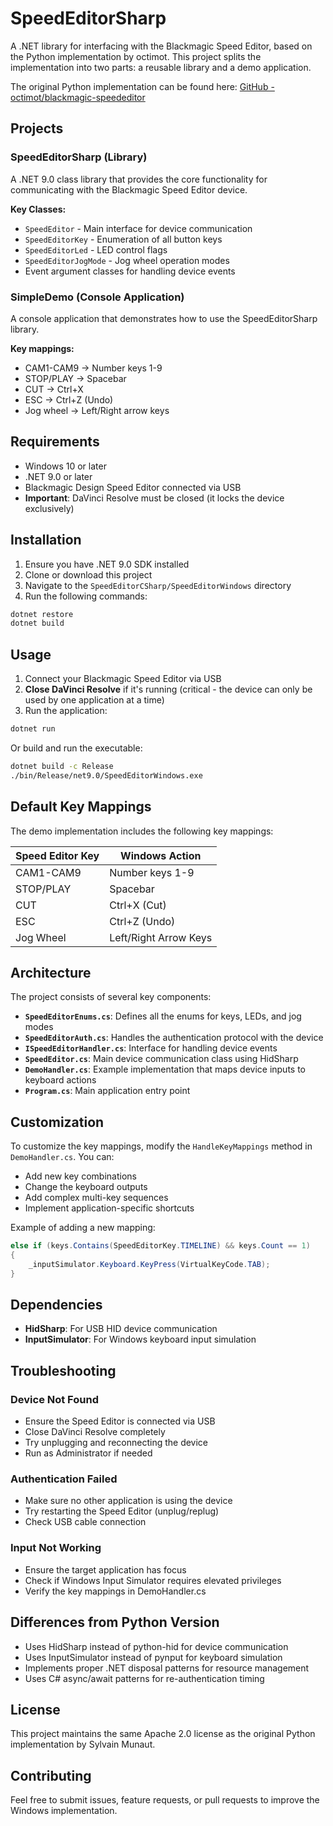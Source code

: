 # SpeedEditorSharp

A .NET library for interfacing with the Blackmagic Speed Editor, based on the Python implementation by octimot.
This project splits the implementation into two parts: a reusable library and a demo application.

The original Python implementation can be found here: 
[GitHub - octimot/blackmagic-speededitor](https://github.com/octimot/blackmagic-speededitor)

## Projects

### SpeedEditorSharp (Library)
A .NET 9.0 class library that provides the core functionality for communicating with the Blackmagic Speed Editor device.

**Key Classes:**
- `SpeedEditor` - Main interface for device communication
- `SpeedEditorKey` - Enumeration of all button keys
- `SpeedEditorLed` - LED control flags
- `SpeedEditorJogMode` - Jog wheel operation modes
- Event argument classes for handling device events

### SimpleDemo (Console Application)
A console application that demonstrates how to use the SpeedEditorSharp library.

**Key mappings:**
- CAM1-CAM9 → Number keys 1-9
- STOP/PLAY → Spacebar
- CUT → Ctrl+X
- ESC → Ctrl+Z (Undo)
- Jog wheel → Left/Right arrow keys

## Requirements

- Windows 10 or later
- .NET 9.0 or later
- Blackmagic Design Speed Editor connected via USB
- **Important**: DaVinci Resolve must be closed (it locks the device exclusively)

## Installation

1. Ensure you have .NET 9.0 SDK installed
2. Clone or download this project
3. Navigate to the `SpeedEditorCSharp/SpeedEditorWindows` directory
4. Run the following commands:

```bash
dotnet restore
dotnet build
```

## Usage

1. Connect your Blackmagic Speed Editor via USB
2. **Close DaVinci Resolve** if it's running (critical - the device can only be used by one application at a time)
3. Run the application:

```bash
dotnet run
```

Or build and run the executable:

```bash
dotnet build -c Release
./bin/Release/net9.0/SpeedEditorWindows.exe
```

## Default Key Mappings

The demo implementation includes the following key mappings:

| Speed Editor Key | Windows Action |
|------------------|----------------|
| CAM1-CAM9       | Number keys 1-9 |
| STOP/PLAY       | Spacebar |
| CUT             | Ctrl+X (Cut) |
| ESC             | Ctrl+Z (Undo) |
| Jog Wheel       | Left/Right Arrow Keys |

## Architecture

The project consists of several key components:

- **`SpeedEditorEnums.cs`**: Defines all the enums for keys, LEDs, and jog modes
- **`SpeedEditorAuth.cs`**: Handles the authentication protocol with the device
- **`ISpeedEditorHandler.cs`**: Interface for handling device events
- **`SpeedEditor.cs`**: Main device communication class using HidSharp
- **`DemoHandler.cs`**: Example implementation that maps device inputs to keyboard actions
- **`Program.cs`**: Main application entry point

## Customization

To customize the key mappings, modify the `HandleKeyMappings` method in `DemoHandler.cs`. You can:

- Add new key combinations
- Change the keyboard outputs
- Add complex multi-key sequences
- Implement application-specific shortcuts

Example of adding a new mapping:

```csharp
else if (keys.Contains(SpeedEditorKey.TIMELINE) && keys.Count == 1)
{
    _inputSimulator.Keyboard.KeyPress(VirtualKeyCode.TAB);
}
```

## Dependencies

- **HidSharp**: For USB HID device communication
- **InputSimulator**: For Windows keyboard input simulation

## Troubleshooting

### Device Not Found
- Ensure the Speed Editor is connected via USB
- Close DaVinci Resolve completely
- Try unplugging and reconnecting the device
- Run as Administrator if needed

### Authentication Failed
- Make sure no other application is using the device
- Try restarting the Speed Editor (unplug/replug)
- Check USB cable connection

### Input Not Working
- Ensure the target application has focus
- Check if Windows Input Simulator requires elevated privileges
- Verify the key mappings in DemoHandler.cs

## Differences from Python Version

- Uses HidSharp instead of python-hid for device communication
- Uses InputSimulator instead of pynput for keyboard simulation
- Implements proper .NET disposal patterns for resource management
- Uses C# async/await patterns for re-authentication timing

## License

This project maintains the same Apache 2.0 license as the original Python implementation by Sylvain Munaut.

## Contributing

Feel free to submit issues, feature requests, or pull requests to improve the Windows implementation.